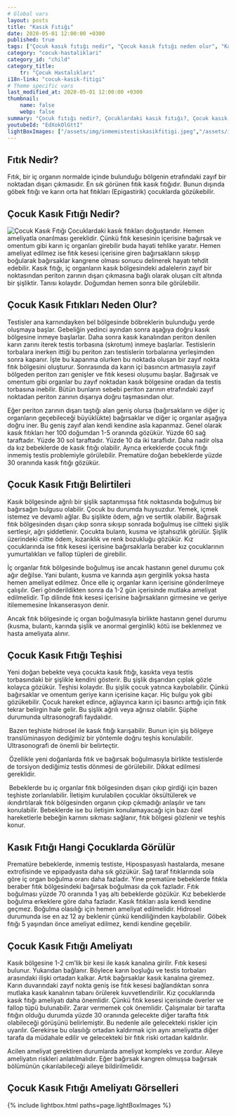 ```yaml
---
# Global vars
layout: posts
title: "Kasık Fıtığı"
date: 2020-05-01 12:00:00 +0300
published: true
tags: ["Çocuk kasık fıtığı nedir", "Çocuk kasık fıtığı neden olur", "Kasık fıtığı teşhisi", "Kasık fıtığı Nedeni", "Kasık fıtığı Ameliyatı",  "çocuk kasık fıtığı", "kasık fıtığı", "çocuk kasık fıtığı belirtisi", "çocuk kasık fıtığı teşhisi", "kasık fıtığı hangi çocukta", "çocuk kasık fıtığı ameliyatı",  "çocuk kasık fıtığı tedavi", "kasık fıtığı belirti" , "çocuk kasık fıtığı çözüm" , "kasık fıtığı tedavi" ]
category: "cocuk-hastaliklari"
category_id: "child"
category_title:
    tr: "Çocuk Hastalıkları"
i18n-link: "cocuk-kasik-fitigi"
# Theme specific vars
last_modified_at: 2020-05-01 12:00:00 +0300
thumbnail:
    name: false
    webp: false
summary: "Çocuk fıtığı nedir?, Çocuklardaki kasık fıtığı?, Çocuk kasık fıtıkları neden oluşur?, Kasık fıtığı teşhisi?, Kasık fıtığı Nedenleri? , Kasık fıtığı Ameliyatı?, Çocuk Kasık fıtıklarına ne zaman müdahele etmek gereklidir?"
youtubeId: "EdXokOlGttI"
lightBoxImages: ["/assets/img/inmemistestiskasikfitigi.jpeg","/assets/img/inmemistestiskasikfitigi1.jpeg","/assets/img/inmemistestiskasikfitigi2.jpeg","/assets/img/inmemistestiskasikfitigi3.jpeg","/assets/img/inmemistestiskasikfitigi4.jpeg","/assets/img/inmemistestiskasikfitigi5.jpeg"]
---
```






## Fıtık Nedir?

Fıtık, bir iç organın normalde içinde bulunduğu bölgenin etrafındaki zayıf bir noktadan dışarı çıkmasıdır. En sık görünen fıtık kasık fıtığıdır. Bunun dışında göbek fıtığı ve karın orta hat fıtıkları (Epigastirik) çocuklarda gözükebilir.

## Çocuk Kasık Fıtığı Nedir?

![Çocuk Kasık Fıtığı](/assets/img/kasikfitigi.jpeg)
Çocuklardaki kasık fıtıkları doğuştandır. Hemen ameliyatla onarılması gereklidir. Çünkü fıtık kesesinin içerisine bağırsak ve omentum gibi karın iç organları girebilir buda hayati tehlike yaratır. Hemen ameliyat edilmez ise fıtık kesesi içerisine giren bağırsakların sıkışıp boğularak bağırsaklar kangrene olması sonucu delinerek hayatı tehdit edebilir. Kasık fıtığı, iç organların kasık bölgesindeki adalelerin zayıf bir noktasından periton zarının dışarı çıkmasına bağlı olarak oluşan cilt altında bir şişliktir. Tanısı kolaydır. Doğumdan hemen sonra bile görülebilir.

## Çocuk Kasık Fıtıkları Neden Olur?

Testisler ana karnındayken bel bölgesinde böbreklerin bulunduğu yerde oluşmaya başlar. Gebeliğin yedinci ayından sonra aşağıya doğru kasık bölgesine inmeye başlarlar. Daha sonra kasık kanalından periton denilen karın zarını iterek testis torbasına (skrotum) inmeye başlarlar. Testislerin torbalara inerken ittiği bu periton zarı testislerin torbalarına yerleşimden sonra kapanır. İşte bu kapanma olurken bu noktada oluşan bir zayıf nokta fıtık bölgesini oluşturur. Sonrasında da karın içi basıncın artmasıyla zayıf bölgeden periton zarı genişler ve fıtık kesesi oluşumu başlar. Bağırsak ve omentum gibi organlar bu zayıf noktadan kasık bölgesine oradan da testis torbasına inebilir. Bütün bunların sebebi periton zarının etrafındaki zayıf noktadan periton zarının dışarıya doğru taşmasından olur.

​Eğer periton zarının dışarı taştığı alan geniş olursa (bağırsakların ve diğer iç organların geçebileceği büyüklükte) bağırsaklar ve diğer iç organlar aşağıya doğru iner. Bu geniş zayıf alan kendi kendine asla kapanmaz. Genel olarak kasık fıtıkları her 100 doğumdan 1-5 oranında gözükür. Yüzde 60 sağ taraftadır. Yüzde 30 sol taraftadır. Yüzde 10 da iki taraflıdır. Daha nadir olsa da kız bebeklerde de kasık fıtığı olabilir. Ayrıca erkeklerde çocuk fıtığı inmemiş testis problemiyle görülebilir. Prematüre doğan bebeklerde yüzde 30 oranında kasık fıtığı gözükür.

## Çocuk Kasık Fıtığı Belirtileri

Kasık bölgesinde ağrılı bir şişlik saptanmışsa fıtık noktasında boğulmuş bir bağırsağın bulgusu olabilir. Çocuk bu durumda huysuzdur. Yemek, içmek istemez ve devamlı ağlar. Bu şişlikte ödem, ağrı ve sertlik olabilir. Bağırsak fıtık bölgesinden dışarı çıkıp sonra sıkışıp sonrada boğulmuş ise ciltteki şişlik sertleşir, ağrı şiddetlenir. Çocukta bulantı, kusma ve iştahsızlık görülür. Şişlik üzerindeki ciltte ödem, kızarıklık ve renk bozukluğu gözükür. Kız çocuklarında ise fıtık kesesi içerisine bağırsaklarla beraber kız çocuklarının yumurtalıkları ve fallop tüpleri de girebilir.

İç organlar fıtık bölgesinde boğulmuş ise ancak hastanın genel durumu çok ağır değilse. Yani bulantı, kusma ve karında aşırı gerginlik yoksa hasta hemen ameliyat edilmez. Önce elle iç organlar karın içerisine gönderilmeye çalışılır. Geri gönderildikten sonra da 1-2 gün içerisinde mutlaka ameliyat edilmelidir. Tıp dilinde fıtık kesesi içerisine bağırsakların girmesine ve geriye itilememesine İnkanserasyon denir.

​Ancak fıtık bölgesinde iç organ boğulmasıyla birlikte hastanın genel durumu (kusma, bulantı, karında şişlik ve anormal gerginlik) kötü ise beklenmez ve hasta ameliyata alınır.

## Çocuk Kasık Fıtığı Teşhisi

Yeni doğan bebekte veya çocukta kasık fıtığı, kasıkta veya testis torbasındaki bir şişlikle kendini gösterir. Bu şişlik dışarıdan çıplak gözle kolayca gözükür. Teşhisi kolaydır. Bu şişlik çocuk yatınca kaybolabilir. Çünkü bağırsaklar ve omentum geriye karın içerisine kaçar. Hiç bulgu yok gibi gözükebilir. Çocuk hareket edince, ağlayınca karın içi basıncı arttığı için fıtık tekrar belirgin hale gelir. Bu şişlik ağrılı veya ağrısız olabilir. Şüphe durumunda ultrasonografi faydalıdır.

​
Bazen teşhiste hidrosel ile kasık fıtığı karışabilir. Bunun için şiş bölgeye translüminasyon dediğimiz bir yöntemle doğru teşhis konulabilir. Ultrasonografi de önemli bir belirteçtir.

​
Özellikle yeni doğanlarda fıtık ve bağırsak boğulmasıyla birlikte testislerde de torsiyon dediğimiz testis dönmesi de görülebilir. Dikkat edilmesi gereklidir.

​
Bebeklerde bu iç organlar fıtık bölgesinden dışarı çıkıp girdiği için bazen teşhiste zorlanılabilir. İletişim kurulabilen çocuklar öksültülerek ve ıkındırtılarak fıtık bölgesinden organın çıkıp çıkmadığı anlaşılır ve tanı konulabilir. Bebeklerde ise bu iletişim konulamayacağı için bazı özel hareketlerle bebeğin karnını sıkması sağlanır, fıtık bölgesi gözlenir ve teşhis konur.

## Kasık Fıtığı Hangi Çocuklarda Görülür

Prematüre bebeklerde, inmemiş testiste, Hipospasyaslı hastalarda, mesane extrofisinde ve epipadyasta daha sık gözükür. Sağ taraf fıtıklarında sola göre iç organ boğulma oranı daha fazladır. Yine prematüre bebeklerde fıtıkla beraber fıtık bölgesindeki bağırsak boğulması da çok fazladır. Fıtık boğulması yüzde 70 oranında 1 yaş altı bebeklerde gözükür. Kız bebeklerde boğulma erkeklere göre daha fazladır. Kasık fıtıkları asla kendi kendine geçmez. Boğulma olasılığı için hemen ameliyat edilmelidir. Hidrosel durumunda ise en az 12 ay beklenir çünkü kendiliğinden kaybolabilir. Göbek fıtığı 5 yaşından önce ameliyat edilmez, kendi kendine geçebilir.

## Çocuk Kasık Fıtığı Ameliyatı

Kasık bölgesine 1-2 cm’lik bir kesi ile kasık kanalına girilir. Fıtık kesesi bulunur. Yukarıdan bağlanır. Böylece karın boşluğu ve testis torbaları arasındaki ilişki ortadan kalkar. Artık bağırsaklar kasık kanalına giremez. Karın duvarındaki zayıf nokta geniş ise fıtık kesesi bağlandıktan sonra mutlaka kasık kanalının tabanı örülerek kuvvetlendirilir. Kız çocuklarında kasık fıtığı ameliyatı daha önemlidir. Çünkü fıtık kesesi içerisinde överler ve fallop tüpü bulunabilir. Zarar vermemek çok önemlidir. Çalışmalar bir tarafta fıtığın olduğu durumda yüzde 30 oranında gelecekte diğer tarafta fıtık olabileceği görüşünü belirlemiştir. Bu nedenle aile gelecekteki riskler için uyarılır. Gerekirse bu olasılığı ortadan kaldırmak için aynı ameliyatta diğer tarafa da müdahale edilir ve gelecekteki bir fıtık riski ortadan kaldırılır.

​Acilen ameliyat gerektiren durumlarda ameliyat kompleks ve zordur. Aileye ameliyatın riskleri anlatılmalıdır. Eğer bağırsak kangren olmuşsa bağırsak bölümünün çıkarılabileceği aileye bildirilmelidir.

## Çocuk Kasık Fıtığı Ameliyatı Görselleri
{% include lightbox.html paths=page.lightBoxImages %}
